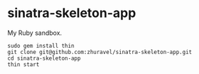 sinatra-skeleton-app
====================
My Ruby sandbox.

```
sudo gem install thin
git clone git@github.com:zhuravel/sinatra-skeleton-app.git
cd sinatra-skeleton-app
thin start
```
